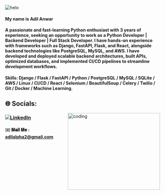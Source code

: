 
![helo](https://user-images.githubusercontent.com/89390696/197391947-44073cab-ffa1-4f6f-b0e9-a541afc7254a.gif)

#### My name is Adil Anwar
#### A passionate and fast-learning Python enthusiast with 3 years of experience, seeking an opportunity to work as a Python Developer | Backend Developer | Full Stack Developer. I have hands-on experience with frameworks such as Django, FastAPI, Flask, and React, alongside backend technologies like PostgreSQL, MySQL, and AWS. I have developed and deployed scalable backend architectures, built APIs, optimized databases, and implemented CI/CD pipelines to streamline development workflows.

#### Skills: Django / Flask / FastAPI / Python / PostgreSQL / MySQL / SQLite / AWS / Linux / CI/CD / React / Selenium / BeautifulSoup / Celery / Twilio / Git / Docker / Machine Learning.

## 🌐 Socials:
<img align="right" alt = "coding" height ="250" width="300" src="https://user-images.githubusercontent.com/89390696/197447346-2014f1c5-2dee-4be7-9c0c-bdab254a3291.gif">

### [![LinkedIn](https://img.shields.io/badge/LinkedIn-%230077B5.svg?logo=linkedin&logoColor=white)](https://www.linkedin.com/in/anwar-adil)


 
#### ✉️ 𝐌𝐚𝐢𝐥 𝐌𝐞 : adilalpha2@gmail.com



